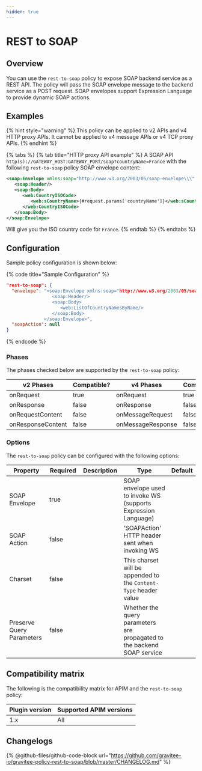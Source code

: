 ```yaml
---
hidden: true
---
```


# REST to SOAP

## Overview

You can use the `rest-to-soap` policy to expose SOAP backend service as a REST API. The policy will pass the SOAP envelope message to the backend service as a POST request. SOAP envelopes support Expression Language to provide dynamic SOAP actions.

## Examples

{% hint style="warning" %}
This policy can be applied to v2 APIs and v4 HTTP proxy APIs. It cannot be applied to v4 message APIs or v4 TCP proxy APIs.
{% endhint %}

{% tabs %}
{% tab title="HTTP proxy API example" %}
A SOAP API `http(s)://GATEWAY_HOST:GATEWAY_PORT/soap?countryName=France` with the following `rest-to-soap` policy SOAP envelope content:

```xml
<soap:Envelope xmlns:soap="http://www.w3.org/2003/05/soap-envelope\\\" xmlns:web=\\\"http://www.oorsprong.org/websamples.countryinfo">
   <soap:Header/>
   <soap:Body>
      <web:CountryISOCode>
         <web:sCountryName>{#request.params['countryName']}</web:sCountryName>
      </web:CountryISOCode>
   </soap:Body>
</soap:Envelope>
```

Will give you the ISO country code for `France`.
{% endtab %}
{% endtabs %}

## Configuration

Sample policy configuration is shown below:

{% code title="Sample Configuration" %}
```json
"rest-to-soap": {
  "envelope": "<soap:Envelope xmlns:soap="http://www.w3.org/2003/05/soap-envelope" xmlns:web="http://www.oorsprong.org/websamples.countryinfo">
                 <soap:Header/>
                 <soap:Body>
                    <web:ListOfCountryNamesByName/>
                 </soap:Body>
              </soap:Envelope>",
  "soapAction": null
}
```
{% endcode %}

### Phases

The phases checked below are supported by the `rest-to-soap` policy:

<table data-full-width="false"><thead><tr><th width="209">v2 Phases</th><th width="139" data-type="checkbox">Compatible?</th><th width="198.41136671177264">v4 Phases</th><th data-type="checkbox">Compatible?</th></tr></thead><tbody><tr><td>onRequest</td><td>true</td><td>onRequest</td><td>true</td></tr><tr><td>onResponse</td><td>false</td><td>onResponse</td><td>false</td></tr><tr><td>onRequestContent</td><td>false</td><td>onMessageRequest</td><td>false</td></tr><tr><td>onResponseContent</td><td>false</td><td>onMessageResponse</td><td>false</td></tr></tbody></table>

### Options

The `rest-to-soap` policy can be configured with the following options:

<table><thead><tr><th width="152">Property</th><th width="115" data-type="checkbox">Required</th><th width="126">Description</th><th width="278">Type</th><th>Default</th></tr></thead><tbody><tr><td>SOAP Envelope</td><td>true</td><td></td><td>SOAP envelope used to invoke WS (supports Expression Language)</td><td></td></tr><tr><td>SOAP Action</td><td>false</td><td></td><td>'SOAPAction' HTTP header sent when invoking WS</td><td></td></tr><tr><td>Charset</td><td>false</td><td></td><td>This charset will be appended to the <code>Content-Type</code> header value</td><td></td></tr><tr><td>Preserve Query Parameters</td><td>false</td><td></td><td>Whether the query parameters are propagated to the backend SOAP service</td><td></td></tr></tbody></table>

## Compatibility matrix

The following is the compatibility matrix for APIM and the `rest-to-soap` policy:

| Plugin version | Supported APIM versions |
| -------------- | ----------------------- |
| 1.x            | All                     |

## Changelogs

{% @github-files/github-code-block url="https://github.com/gravitee-io/gravitee-policy-rest-to-soap/blob/master/CHANGELOG.md" %}
